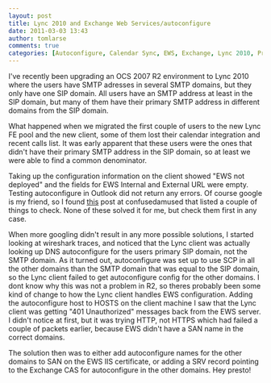 ```yaml
---
layout: post
title: Lync 2010 and Exchange Web Services/autoconfigure
date: 2011-03-03 13:43
author: tomlarse
comments: true
categories: [Autoconfigure, Calendar Sync, EWS, Exchange, Lync 2010, Presence, Unified Communications]
---
```

I've recently been upgrading an OCS 2007 R2 environment to Lync 2010 where the users have SMTP adresses in several SMTP domains, but they only have one SIP domain. All users have an SMTP address at least in the SIP domain, but many of them have their primary SMTP address in different domains from the SIP domain.

What happened when we migrated the first couple of users to the new Lync FE pool and the new client, some of them lost their calendar integration and recent calls list. It was early apparent that these users were the ones that didn't have their primary SMTP address in the SIP domain, so at least we were able to find a common denominator.

Taking up the configuration information on the client showed "EWS not deployed" and the fields for EWS Internal and External URL were empty. Testing autoconfigure in Outlook did not return any errors. Of course google is my friend, so I found <a href="http://www.confusedamused.com/notebook/lync-claims-ews-not-deployed/" target="_blank">this</a> post at confusedamused that listed a couple of things to check. None of these solved it for me, but check them first in any case.

When more googling didn't result in any more possible solutions, I started looking at wireshark traces, and noticed that the Lync client was actually looking up DNS autoconfigure for the users primary SIP domain, not the SMTP domain. As it turned out, autoconfigure was set up to use SCP in all the other domains than the SMTP domain that was equal to the SIP domain, so the Lync client failed to get autoconfigure config for the other domains. I dont know why this was not a problem in R2, so theres probably been some kind of change to how the Lync client handles EWS configuration. Adding the autoconfigure host to HOSTS on the client machine I saw that the Lync client was getting "401 Unauthorized" messages back from the EWS server. I didn't notice at first, but it was trying HTTP, not HTTPS which had failed a couple of packets earlier, because EWS didn't have a SAN name in the correct domains.

The solution then was to either add autoconfigure names for the other domains to SAN on the EWS IIS certificate, or adding a SRV record pointing to the Exchange CAS for autoconfigure in the other domains. Hey presto!
